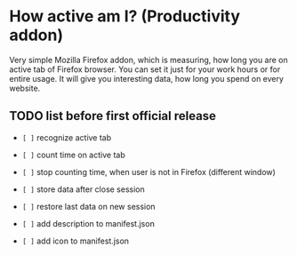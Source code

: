 # How active am I? (Productivity addon)
Very simple Mozilla Firefox addon, which is measuring, how long you are on active tab of Firefox browser. You can set it just for your work hours or for entire usage. It will give you interesting data, how long you spend on every website. 

## TODO list **before** first official release
- `[ ]` recognize active tab
- `[ ]` count time on active tab
- `[ ]` stop counting time, when user is not in Firefox (different window)
- `[ ]` store data after close session
- `[ ]` restore last data on new session

- `[ ]` add description to manifest.json
- `[ ]` add icon to manifest.json
